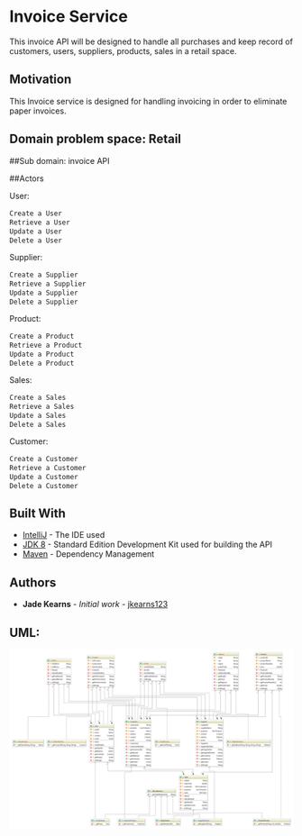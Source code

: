 # Invoice Service

This invoice API will be designed to handle all purchases and keep record of customers, users, suppliers, products, sales in a retail space.

## Motivation

This Invoice service is designed for handling invoicing in order to eliminate paper invoices.

## Domain problem space: Retail

##Sub domain: invoice API

##Actors


User:
```
Create a User
Retrieve a User
Update a User
Delete a User

```

Supplier:
```
Create a Supplier
Retrieve a Supplier
Update a Supplier
Delete a Supplier

```
Product:
```
Create a Product
Retrieve a Product
Update a Product
Delete a Product

```
Sales:
```
Create a Sales
Retrieve a Sales
Update a Sales
Delete a Sales

```

Customer:
```
Create a Customer
Retrieve a Customer
Update a Customer
Delete a Customer

```

## Built With

* [IntelliJ](https://www.jetbrains.com/idea/download/#section=windows) - The IDE used
* [JDK 8](https://www.oracle.com/technetwork/java/javase/downloads/jdk8-downloads-2133151.html) - Standard Edition Development Kit used for building the API 
* [Maven](https://maven.apache.org/) - Dependency Management


## Authors

* **Jade Kearns** - *Initial work* - [jkearns123](https://github.com/jkearns123)

## UML:
[UML]: https://github.com/jkearns123/invoicesystem/blob/master/invoicesystem_uml.png
![ScreenShot](https://github.com/jkearns123/invoicesystem/blob/master/invoicesystem_uml.png)

